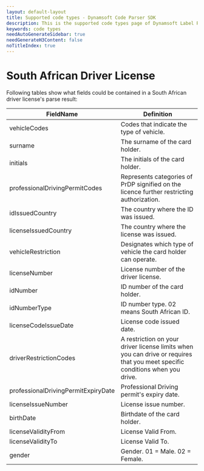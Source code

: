 ```yaml
---
layout: default-layout
title: Supported code types - Dynamsoft Code Parser SDK 
description: This is the supported code types page of Dynamsoft Label Recoginizer SDK.
keywords: code types
needAutoGenerateSidebar: true
needGenerateH3Content: false
noTitleIndex: true
---
```


# South African Driver License

Following tables show what fields could be contained in a South African driver license's parse result:

| FieldName | Definition |
|---|---|
| vehicleCodes | Codes that indicate the type of vehicle. |
| surname | The surname of the card holder. |
| initials | The initials of the card holder. |
| professionalDrivingPermitCodes | Represents categories of PrDP signified on the licence further restricting authorization. |
| idIssuedCountry | The country where the ID was issued. |
| licenseIssuedCountry | The country where the license was issued. |
| vehicleRestriction | Designates which type of vehicle the card holder can operate. |
| licenseNumber | License number of the driver license. |
| idNumber | ID number of the card holder. |
| idNumberType | ID number type. 02 means South African ID. |
| licenseCodeIssueDate | License code issued date. |
| driverRestrictionCodes | A restriction on your driver license limits when you can drive or requires that you meet specific conditions when you drive. |
| professionalDrivingPermitExpiryDate | Professional Driving permit's expiry date. |
| licenseIssueNumber | License issue number. |
| birthDate | Birthdate of the card holder. |
| licenseValidityFrom | License Valid From. |
| licenseValidityTo | License Valid To. |
| gender | Gender. 01 = Male. 02 = Female. |
